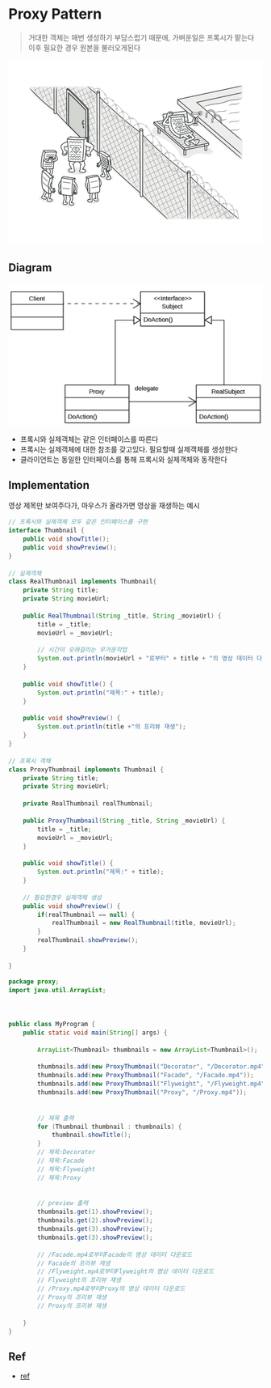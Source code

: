 # Proxy Pattern

> 거대한 객체는 매번 생성하기 부담스럽기 때문에, 가벼운일은 프록시가 맡는다  
> 이후 필요한 경우 원본을 불러오게된다

![proxy-pattern-image](images/proxy-pattern.png)

## Diagram
![diagram](images/Proxy_pattern_diagram.png)
- 프록시와 실제객체는 같은 인터페이스를 따른다
- 프록시는 실제객체에 대한 참조를 갖고있다. 필요할때 실제객체를 생성한다
- 클라이언트는 동일한 인터페이스를 통해 프록시와 실제객체와 동작한다


## Implementation
영상 제목만 보여주다가, 마우스가 올라가면 영상을 재생하는 예시

```java
// 프록시와 실제객체 모두 같은 인터페이스를 구현
interface Thumbnail {
    public void showTitle();
    public void showPreview();
}

// 실제객체
class RealThumbnail implements Thumbnail{
    private String title;
    private String movieUrl;

    public RealThumbnail(String _title, String _movieUrl) {
        title = _title;
        movieUrl = _movieUrl;

        // 시간이 오래걸리는 무거운작업
        System.out.println(movieUrl + "로부터" + title + "의 영상 데이터 다운로드");
    }

    public void showTitle() {
        System.out.println("제목:" + title);
    }

    public void showPreview() {
        System.out.println(title +"의 프리뷰 재생");
    }
}

// 프록시 객체
class ProxyThumbnail implements Thumbnail {
    private String title;
    private String movieUrl;

    private RealThumbnail realThumbnail;

    public ProxyThumbnail(String _title, String _movieUrl) {
        title = _title;
        movieUrl = _movieUrl;
    }

    public void showTitle() {
        System.out.println("제목:" + title);
    }

    // 필요한경우 실제객체 생성
    public void showPreview() {
        if(realThumbnail == null) {
            realThumbnail = new RealThumbnail(title, movieUrl); 
        }
        realThumbnail.showPreview();
    }

}
```


```java
package proxy;
import java.util.ArrayList;



public class MyProgram {
    public static void main(String[] args) {

        ArrayList<Thumbnail> thumbnails = new ArrayList<Thumbnail>();

        thumbnails.add(new ProxyThumbnail("Decorator", "/Decorator.mp4"));
        thumbnails.add(new ProxyThumbnail("Facade", "/Facade.mp4"));
        thumbnails.add(new ProxyThumbnail("Flyweight", "/Flyweight.mp4"));
        thumbnails.add(new ProxyThumbnail("Proxy", "/Proxy.mp4"));


        // 제목 출력
        for (Thumbnail thumbnail : thumbnails) {
            thumbnail.showTitle();
        }
        // 제목:Decorator
        // 제목:Facade
        // 제목:Flyweight
        // 제목:Proxy

        
        // preview 출력
        thumbnails.get(1).showPreview();
        thumbnails.get(2).showPreview();
        thumbnails.get(3).showPreview();
        thumbnails.get(3).showPreview();

        // /Facade.mp4로부터Facade의 영상 데이터 다운로드
        // Facade의 프리뷰 재생
        // /Flyweight.mp4로부터Flyweight의 영상 데이터 다운로드
        // Flyweight의 프리뷰 재생
        // /Proxy.mp4로부터Proxy의 영상 데이터 다운로드
        // Proxy의 프리뷰 재생
        // Proxy의 프리뷰 재생
        
    }
}


```

## Ref
- [ref](https://youtu.be/lJES5TQTTWE)